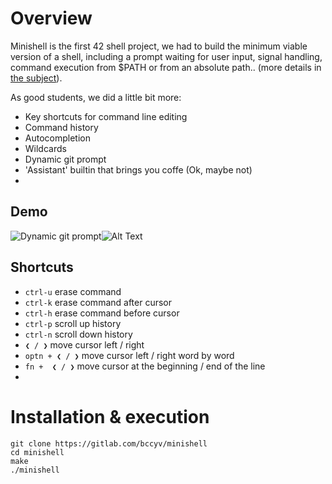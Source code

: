 # Overview

Minishell is the first 42 shell project, we had to build the minimum viable version of a shell, including a prompt waiting for user input, signal handling, command execution from $PATH or from an absolute path.. (more details in [the subject](https://gitlab.com/Bccyv/minishell/-/blob/master/subject.pdf)).

As good students, we did a little bit more:
- Key shortcuts for command line editing
- Command history
- Autocompletion
- Wildcards
- Dynamic git prompt
- 'Assistant' builtin that brings you coffe (Ok, maybe not)
- 
## Demo

![Dynamic git prompt](https://zupimages.net/up/20/15/5tnk.png)![Alt Text](https://media.giphy.com/media/QyhN7QQVeSiYxVFI30/giphy.gif)
## Shortcuts

 - `ctrl-u` erase command
 - `ctrl-k` erase command after cursor
 - `ctrl-h` erase command before cursor
 - `ctrl-p` scroll up  history
 - `ctrl-n` scroll down history
 - `❮ / ❯` move cursor left / right
 - `optn + ❮ / ❯` move cursor left / right word by word
 - `fn +  ❮ / ❯` move cursor at the beginning / end of the line
 - 

# Installation & execution

    git clone https://gitlab.com/bccyv/minishell
    cd minishell
    make
    ./minishell


